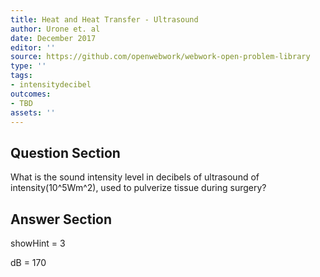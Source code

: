 ```yaml
---
title: Heat and Heat Transfer - Ultrasound
author: Urone et. al
date: December 2017
editor: ''
source: https://github.com/openwebwork/webwork-open-problem-library
type: ''
tags:
- intensitydecibel
outcomes:
- TBD
assets: ''
---
```


## Question Section 

What is the sound intensity level in decibels of ultrasound of intensity(10^5Wm^2), used to pulverize tissue during surgery?



## Answer Section

showHint = 3

dB = 170